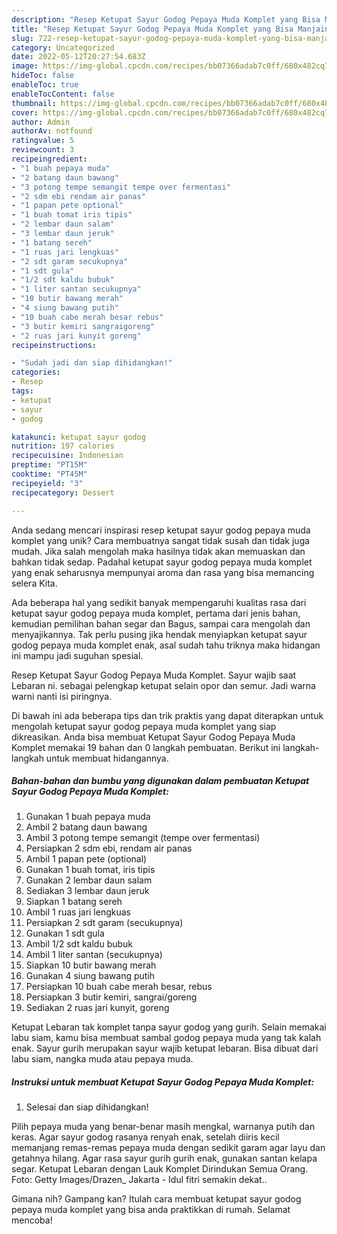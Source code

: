 ```yaml
---
description: "Resep Ketupat Sayur Godog Pepaya Muda Komplet yang Bisa Manjain Lidah"
title: "Resep Ketupat Sayur Godog Pepaya Muda Komplet yang Bisa Manjain Lidah"
slug: 722-resep-ketupat-sayur-godog-pepaya-muda-komplet-yang-bisa-manjain-lidah
category: Uncategorized
date: 2022-05-12T20:27:54.683Z
image: https://img-global.cpcdn.com/recipes/bb07366adab7c0ff/680x482cq70/ketupat-sayur-godog-pepaya-muda-komplet-foto-resep-utama.jpg
hideToc: false
enableToc: true
enableTocContent: false
thumbnail: https://img-global.cpcdn.com/recipes/bb07366adab7c0ff/680x482cq70/ketupat-sayur-godog-pepaya-muda-komplet-foto-resep-utama.jpg
cover: https://img-global.cpcdn.com/recipes/bb07366adab7c0ff/680x482cq70/ketupat-sayur-godog-pepaya-muda-komplet-foto-resep-utama.jpg
author: Admin
authorAv: notfound
ratingvalue: 5
reviewcount: 3
recipeingredient:
- "1 buah pepaya muda"
- "2 batang daun bawang"
- "3 potong tempe semangit tempe over fermentasi"
- "2 sdm ebi rendam air panas"
- "1 papan pete optional"
- "1 buah tomat iris tipis"
- "2 lembar daun salam"
- "3 lembar daun jeruk"
- "1 batang sereh"
- "1 ruas jari lengkuas"
- "2 sdt garam secukupnya"
- "1 sdt gula"
- "1/2 sdt kaldu bubuk"
- "1 liter santan secukupnya"
- "10 butir bawang merah"
- "4 siung bawang putih"
- "10 buah cabe merah besar rebus"
- "3 butir kemiri sangraigoreng"
- "2 ruas jari kunyit goreng"
recipeinstructions:

- "Sudah jadi dan siap dihidangkan!"
categories:
- Resep
tags:
- ketupat
- sayur
- godog

katakunci: ketupat sayur godog 
nutrition: 197 calories
recipecuisine: Indonesian
preptime: "PT15M"
cooktime: "PT45M"
recipeyield: "3"
recipecategory: Dessert

---
```





Anda sedang mencari inspirasi resep ketupat sayur godog pepaya muda komplet yang unik? Cara membuatnya sangat tidak susah dan tidak juga mudah. Jika salah mengolah maka hasilnya tidak akan memuaskan dan bahkan tidak sedap. Padahal ketupat sayur godog pepaya muda komplet yang enak seharusnya mempunyai aroma dan rasa yang bisa memancing selera Kita.





Ada beberapa hal yang sedikit banyak mempengaruhi kualitas rasa dari ketupat sayur godog pepaya muda komplet, pertama dari jenis bahan, kemudian pemilihan bahan segar dan Bagus, sampai cara mengolah dan menyajikannya. Tak perlu pusing jika hendak menyiapkan ketupat sayur godog pepaya muda komplet enak,      asal sudah tahu triknya maka hidangan ini mampu jadi suguhan spesial.














Resep Ketupat Sayur Godog Pepaya Muda Komplet. Sayur wajib saat Lebaran ni. sebagai pelengkap ketupat selain opor dan semur. Jadi warna warni nanti isi piringnya.






Di bawah ini ada beberapa tips dan trik praktis yang dapat diterapkan untuk mengolah ketupat sayur godog pepaya muda komplet yang siap dikreasikan. Anda bisa membuat Ketupat Sayur Godog Pepaya Muda Komplet memakai 19 bahan dan 0 langkah pembuatan. Berikut ini langkah-langkah untuk membuat hidangannya.

<!--inarticleads1-->

##### Bahan-bahan dan bumbu yang digunakan dalam pembuatan Ketupat Sayur Godog Pepaya Muda Komplet:

1. Gunakan 1 buah pepaya muda
1. Ambil 2 batang daun bawang
1. Ambil 3 potong tempe semangit (tempe over fermentasi)
1. Persiapkan 2 sdm ebi, rendam air panas
1. Ambil 1 papan pete (optional)
1. Gunakan 1 buah tomat, iris tipis
1. Gunakan 2 lembar daun salam
1. Sediakan 3 lembar daun jeruk
1. Siapkan 1 batang sereh
1. Ambil 1 ruas jari lengkuas
1. Persiapkan 2 sdt garam (secukupnya)
1. Gunakan 1 sdt gula
1. Ambil 1/2 sdt kaldu bubuk
1. Ambil 1 liter santan (secukupnya)
1. Siapkan 10 butir bawang merah
1. Gunakan 4 siung bawang putih
1. Persiapkan 10 buah cabe merah besar, rebus
1. Persiapkan 3 butir kemiri, sangrai/goreng
1. Sediakan 2 ruas jari kunyit, goreng


Ketupat Lebaran tak komplet tanpa sayur godog yang gurih. Selain memakai labu siam, kamu bisa membuat sambal godog pepaya muda yang tak kalah enak. Sayur gurih merupakan sayur wajib ketupat lebaran. Bisa dibuat dari labu siam, nangka muda atau pepaya muda. 

<!--inarticleads2-->

##### Instruksi untuk membuat Ketupat Sayur Godog Pepaya Muda Komplet:


1. Selesai dan siap dihidangkan!

Pilih pepaya muda yang benar-benar masih mengkal, warnanya putih dan keras. Agar sayur godog rasanya renyah enak, setelah diiris kecil memanjang remas-remas pepaya muda dengan sedikit garam agar layu dan getahnya hilang. Agar rasa sayur gurih gurih enak, gunakan santan kelapa segar. Ketupat Lebaran dengan Lauk Komplet Dirindukan Semua Orang. Foto: Getty Images/Drazen_ Jakarta - Idul fitri semakin dekat.. 

Gimana nih? Gampang kan? Itulah cara membuat ketupat sayur godog pepaya muda komplet yang bisa anda praktikkan di rumah. Selamat mencoba!
